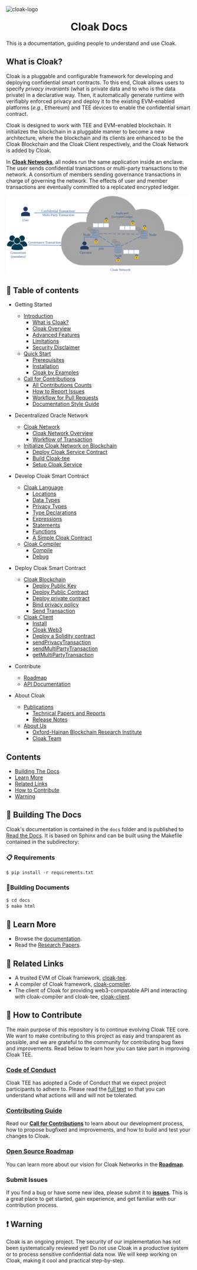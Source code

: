<img  width="280" src="https://cloak-docs.readthedocs.io/en/latest/_static/logo.png" alt="cloak-logo" align="left">

<h1 align="center">
    <a>
    Cloak Docs
  </a>
</h1>

This is a documentation, guiding people to understand and use Cloak.

## What is Cloak?

Cloak is a pluggable and configurable framework for developing and deploying confidential smart contracts. 
To this end, Cloak allows users to specify *privacy invariants*
(what is private data and to who is the data private) in a 
declarative way. Then, it automatically generate runtime with verifiably 
enforced privacy and deploy it to the existing EVM-enabled platforms 
(*e.g.*, Ethereum) and TEE devices to enable the confidential smart 
contract. 


Cloak is designed to work with TEE and EVM-enabled blockchain. 
It initializes the blockchain in a pluggable manner to become a new architecture, where the blockchain and its clients are enhanced to be the Cloak Blockchain and the Cloak Client respectively, and the Cloak Network is added by Cloak.

In [**Cloak Networks**][cloak-networks], all nodes run the same application inside an enclave.
The user sends confidential transactions or multi-party transactions to the network. 
A consortium of members sending governance transactions in charge of governing the network. 
The effects of user and member transactions are eventually committed to a replicated encrypted ledger.

![Clock Network](./docs/source/imgs/cloak-network.svg)

[cloak-networks]: https://cloak-docs.readthedocs.io/en/latest/tee-blockchain-architecture/cloak-network.html#cloak-network

## 📖 Table of contents

- Getting Started
    - [Introduction](https://cloak-docs.readthedocs.io/en/latest/started/introduction.html)
        - [What is Cloak?](https://cloak-docs.readthedocs.io/en/latest/started/introduction.html#what-is-cloak)
        - [Cloak Overview](https://cloak-docs.readthedocs.io/en/latest/started/introduction.html#cloak-overview)
        - [Advanced Features](https://cloak-docs.readthedocs.io/en/latest/started/introduction.html#advanced-features)
        - [Limitations](https://cloak-docs.readthedocs.io/en/latest/started/introduction.html#limitations)
        - [Security Disclaimer](https://cloak-docs.readthedocs.io/en/latest/started/introduction.html#security-disclaimer)
    - [Quick Start](https://cloak-docs.readthedocs.io/en/latest/started/quick-start.html)
        - [Prerequisites](https://cloak-docs.readthedocs.io/en/latest/started/quick-start.html#prerequisites)
        - [Installation](https://cloak-docs.readthedocs.io/en/latest/started/quick-start.html#installation)
        - [Cloak by Examples](https://cloak-docs.readthedocs.io/en/latest/started/quick-start.html#cloak-by-examples)
    - [Call for Contributions](https://cloak-docs.readthedocs.io/en/latest/started/contribute.html)
        - [All Contributions Counts](https://cloak-docs.readthedocs.io/en/latest/started/contribute.html#all-contributions-counts)
        - [How to Report Issues](https://cloak-docs.readthedocs.io/en/latest/started/contribute.html#how-to-report-issues)
        - [Workflow for Pull Requests](https://cloak-docs.readthedocs.io/en/latest/started/contribute.html#workflow-for-pull-requests)
        - [Documentation Style Guide](https://cloak-docs.readthedocs.io/en/latest/started/contribute.html#documentation-style-guide)

- Decentralized Oracle Network
    - [Cloak Network](https://oxhainan-cloak-docs.readthedocs-hosted.com/en/latest/tee-blockchain-architecture/cloak-network.html)
        - [Cloak Network Overview](https://oxhainan-cloak-docs.readthedocs-hosted.com/en/latest/tee-blockchain-architecture/cloak-network.html#cloak-network-overview)
        - [Workflow of Transaction](https://oxhainan-cloak-docs.readthedocs-hosted.com/en/latest/tee-blockchain-architecture/cloak-network.html#workflow-of-transaction)
    - [Initialize Cloak Network on Blockchain](https://oxhainan-cloak-docs.readthedocs-hosted.com/en/latest/tee-blockchain-architecture/initialize-cloak-network-on-blockchain.html)
        - [Deploy Cloak Service Contract](https://oxhainan-cloak-docs.readthedocs-hosted.com/en/latest/tee-blockchain-architecture/initialize-cloak-network-on-blockchain.html#deploy-cloak-service-contract)
        - [Build Cloak-tee](https://oxhainan-cloak-docs.readthedocs-hosted.com/en/latest/tee-blockchain-architecture/initialize-cloak-network-on-blockchain.html#build-cloak-tee)
        - [Setup Cloak Service](https://oxhainan-cloak-docs.readthedocs-hosted.com/en/latest/tee-blockchain-architecture/initialize-cloak-network-on-blockchain.html#setup-cloak-service)

- Develop Cloak Smart Contract
    - [Cloak Language](https://cloak-docs.readthedocs.io/en/latest/develop-cloak-smart-contract/cloak-language.html)
        - [Locations](https://cloak-docs.readthedocs.io/en/latest/develop-cloak-smart-contract/cloak-language.html#locations)
        - [Data Types](https://cloak-docs.readthedocs.io/en/latest/develop-cloak-smart-contract/cloak-language.html#data-types)
        - [Privacy Types](https://cloak-docs.readthedocs.io/en/latest/develop-cloak-smart-contract/cloak-language.html#privacy-types)
        - [Type Declarations](https://cloak-docs.readthedocs.io/en/latest/develop-cloak-smart-contract/cloak-language.html#type-declarations)
        - [Expressions](https://cloak-docs.readthedocs.io/en/latest/develop-cloak-smart-contract/cloak-language.html#expressions)
        - [Statements](https://cloak-docs.readthedocs.io/en/latest/develop-cloak-smart-contract/cloak-language.html#statements)
        - [Functions](https://cloak-docs.readthedocs.io/en/latest/develop-cloak-smart-contract/cloak-language.html#functions)
        - [A Simple Cloak Contract](https://cloak-docs.readthedocs.io/en/latest/develop-cloak-smart-contract/cloak-language.html#a-simple-cloak-contract)
    - [Cloak Compiler](https://cloak-docs.readthedocs.io/en/latest/develop-cloak-smart-contract/compiler.html)
        - [Compile](https://cloak-docs.readthedocs.io/en/latest/develop-cloak-smart-contract/compiler.html#compile)
        - [Debug](https://cloak-docs.readthedocs.io/en/latest/develop-cloak-smart-contract/compiler.html#debug)

- Deploy Cloak Smart Contract
    - [Cloak Blockchain](https://cloak-docs.readthedocs.io/en/latest/deploy-cloak-smart-contract/deploy.html)
    	- [Deploy Public Key](https://cloak-docs.readthedocs.io/en/latest/deploy-cloak-smart-contract/deploy.html#deploy-public-key)
    	- [Deploy Public Contract](https://cloak-docs.readthedocs.io/en/latest/deploy-cloak-smart-contract/deploy.html#deploy-public-contract)
    	- [Deploy private contract](https://cloak-docs.readthedocs.io/en/latest/deploy-cloak-smart-contract/deploy.html#deploy-private-contract)
    	- [Bind privacy policy](https://cloak-docs.readthedocs.io/en/latest/deploy-cloak-smart-contract/deploy.html#bind-privacy-policy)
    	- [Send Transaction](https://cloak-docs.readthedocs.io/en/latest/deploy-cloak-smart-contract/deploy.html#send-transaction)
    - [Cloak Client](https://cloak-docs.readthedocs.io/en/latest/deploy-cloak-smart-contract/deploy.html#cloak-client)
        - [Install](https://cloak-docs.readthedocs.io/en/latest/deploy-cloak-smart-contract/deploy.html#install)
        - [Cloak Web3](https://cloak-docs.readthedocs.io/en/latest/deploy-cloak-smart-contract/deploy.html#cloak-web3)
        - [Deploy a Solidity contract](https://cloak-docs.readthedocs.io/en/latest/deploy-cloak-smart-contract/deploy.html#deploy-a-solidity-contract)
        - [sendPrivacyTransaction](https://cloak-docs.readthedocs.io/en/latest/deploy-cloak-smart-contract/deploy.html#sendprivacytransaction)
        - [sendMultiPartyTransaction](https://cloak-docs.readthedocs.io/en/latest/deploy-cloak-smart-contract/deploy.html#sendmultipartytransaction)
        - [getMultiPartyTransaction](https://cloak-docs.readthedocs.io/en/latest/deploy-cloak-smart-contract/deploy.html#getmultipartytransaction)

- Contribute
    - [Roadmap](https://cloak-docs.readthedocs.io/en/latest/roadmap/index.html)
    - [API Documentation](https://cloak-docs.readthedocs.io/en/latest/apidoc/index.html)

- About Cloak
    - [Publications](https://cloak-docs.readthedocs.io/en/latest/publications/publications.html)
        - [Technical Papers and Reports](https://cloak-docs.readthedocs.io/en/latest/publications/publications.html#technical-papers-and-reports)
        - [Release Notes](https://cloak-docs.readthedocs.io/en/latest/publications/publications.html#release-notes)
    - [About Us](https://cloak-docs.readthedocs.io/en/latest/about.html)
        - [Oxford-Hainan Blockchain Research Institute](https://cloak-docs.readthedocs.io/en/latest/about.html#oxford-hainan-blockchain-research-institute)
        - [Cloak Team](https://cloak-docs.readthedocs.io/en/latest/about.html#cloak-team)

## Contents

- [Building The Docs](#-building-the-docs)
- [Learn More](#-learn-more)
- [Related Links](#-related-links)
- [How to Contribute](#-how-to-contribute)
- [Warning](#-warning)

## 🎉 Building The Docs

Cloak's documentation is contained in the `docs` folder and is published to [Read the Docs](https://cloak-docs.readthedocs.io/en/latest/#). It is based on Sphinx and can be built using the Makefile contained in the subdirectory:

### 📋 Requirements

```shell
$ pip install -r requirements.txt
```

### 🎉Building Documents

```shell
$ cd docs
$ make html
```

## 📖 Learn More

- Browse the [documentation](https://cloak-docs.readthedocs.io/en/latest/#).
- Read the [Research Papers](https://cloak-docs.readthedocs.io/en/latest/publications/publications.html).

## 📖 Related Links

- A trusted EVM of Cloak framework, [cloak-tee](https://github.com/OxHainan/cloak-tee).
- A compiler of Cloak framework, [cloak-compiler](https://github.com/OxHainan/cloak-compiler).
- The client of Cloak for providing web3-compatable API and interacting with cloak-compiler and cloak-tee, [cloak-client](https://github.com/OxHainan/cloak-client).

## 👏 How to Contribute

The main purpose of this repository is to continue evolving Cloak TEE core. We want to make contributing to this project as easy and transparent as possible, and we are grateful to the community for contributing bug fixes and improvements. 
Read below to learn how you can take part in improving Cloak TEE.

### [Code of Conduct][code]

Cloak TEE has adopted a Code of Conduct that we expect project participants to adhere to.
Please read the [full text][code] so that you can understand what actions will and will not be tolerated.

[code]: https://cloak-docs.readthedocs.io/en/latest/started/contribute.html#documentation-style-guide

### [Contributing Guide][contribute]

Read our [**Call for Contributions**][contribute] to learn about our development process, how to propose bugfixed and improvements, and how to build and test your changes to Cloak.

[contribute]: https://cloak-docs.readthedocs.io/en/latest/started/contribute.html#all-contributions-counts

### [Open Source Roadmap][roadmap]

You can learn more about our vision for Cloak Networks in the [**Roadmap**][roadmap].

[roadmap]: https://cloak-docs.readthedocs.io/en/latest/roadmap/index.html#roadmap

### Submit Issues

If you find a bug or have some new idea, please submit it to [**issues**][issues]. This is a great place to get started, gain experience,
and get familiar with our contribution process.

[issues]: https://github.com/OxHainan/cloak-tee/issues

## ❗️ Warning

Cloak is an ongoing project. The security of our implementation has not been systematically reviewed yet! Do not use Cloak in a productive system or to process sensitive confidential data now. We will keep working on Cloak, making it cool and practical step-by-step. 
